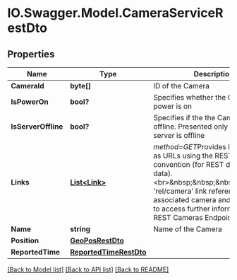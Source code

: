 # IO.Swagger.Model.CameraServiceRestDto
## Properties

Name | Type | Description | Notes
------------ | ------------- | ------------- | -------------
**CameraId** | **byte[]** | ID of the Camera | 
**IsPowerOn** | **bool?** | Specifies whether the Camera power is on | 
**IsServerOffline** | **bool?** | Specifies if the the Camera server is offline. Presented only if camera server is offline | [optional] 
**Links** | [**List&lt;Link&gt;**](Link.md) | *method&#x3D;GET*Provides link relations as URLs using the REST &#x27;hateoas&#x27; convention (for REST delivered data).&lt;br&gt;&amp;nbsp;&amp;nbsp;&amp;nbsp;&amp;nbsp;The &#x27;rel/camera&#x27; link references the associated camera and can be used to access further information via the REST Cameras Endpoint | 
**Name** | **string** | Name of the Camera | 
**Position** | [**GeoPosRestDto**](GeoPosRestDto.md) |  | [optional] 
**ReportedTime** | [**ReportedTimeRestDto**](ReportedTimeRestDto.md) |  | [optional] 

[[Back to Model list]](../README.md#documentation-for-models) [[Back to API list]](../README.md#documentation-for-api-endpoints) [[Back to README]](../README.md)

